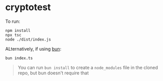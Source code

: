 # cryptotest

To run: 

``` shell
npm install
npx tsc
node ./dist/index.js
```

ALternatively, if using [bun](https://bun.sh):

```shell
bun index.ts
```

> You can run `bun install` to create a `node_modules` file in the cloned repo, but bun doesn't require that
